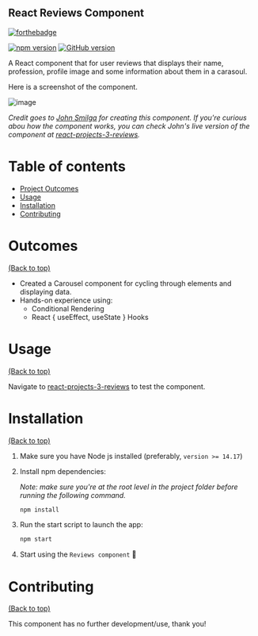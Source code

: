 ## React Reviews Component
[![forthebadge](https://forthebadge.com/images/badges/works-on-my-machine.svg)](https://forthebadge.com)

[![npm version](https://badge.fury.io/js/react.svg)](https://badge.fury.io/js/react)
[![GitHub version](https://badge.fury.io/gh/yasir-isse%2Freact-tours-app.svg)](https://badge.fury.io/gh/yasir-isse%2Freact-tours-app)

A React component that for user reviews that displays their name, profession, profile image and some information about them in a carasoul. 

Here is a screenshot of the component. 

![image](https://user-images.githubusercontent.com/77013296/162556982-09f87e62-ad47-4b59-ad15-e564e2da3aa1.png)


*Credit goes to [John Smilga](https://github.com/john-smilga) for creating this component. If you're curious abou how the component works, you can check John's live version of the component at [react-projects-3-reviews](https://react-projects-3-reviews.netlify.app/).*

# Table of contents

- [Project Outcomes](#outcomes)
- [Usage](#usage)
- [Installation](#installation)
- [Contributing](#contributing)

# Outcomes

[(Back to top)](#table-of-contents)

- Created a Carousel component for cycling through elements and displaying data.
- Hands-on experience using:
   - Conditional Rendering
   - React { useEffect, useState } Hooks 



# Usage

[(Back to top)](#table-of-contents)

Navigate to [react-projects-3-reviews](https://react-projects-3-reviews.netlify.app/) to test the component.


# Installation

[(Back to top)](#table-of-contents)

1. Make sure you have Node js installed (preferably, `version >= 14.17`)

2. Install npm dependencies:

    *Note: make sure you're at the root level in the project folder before running the following command.*

    ```bash
    npm install
    ```

4. Run the start script to launch the app:
    ```bash
    npm start
    ```

5. Start using the `Reviews component` :tada:


# Contributing

[(Back to top)](#table-of-contents)

This component has no further development/use, thank you!
